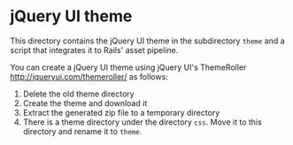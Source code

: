 jQuery UI theme
===============

This directory contains the jQuery UI theme in the subdirectory `theme` and
a script that integrates it to Rails' asset pipeline.

You can create a jQuery UI theme using jQuery UI's ThemeRoller
<http://jqueryui.com/themeroller/> as follows:

1. Delete the old theme directory
2. Create the theme and download it
3. Extract the generated zip file to a temporary directory
4. There is a theme directory under the directory `css`. Move it to this
   directory and rename it to `theme`.
